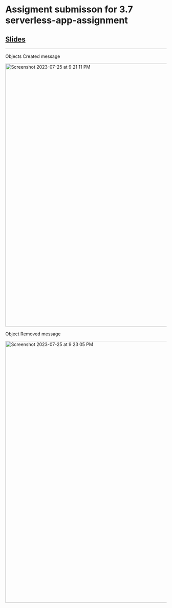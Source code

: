 # Assigment submisson for 3.7 serverless-app-assignment



## [Slides](https://docs.google.com/presentation/d/11SjetoxilNv6qIpw3mMgo3z-OW2fJqScPvYQ-kC4YDE/edit#slide=id.g23167f2613c_0_17)

---

Objects Created message


<img width="821" alt="Screenshot 2023-07-25 at 9 21 11 PM" src="https://github.com/vincent8055/serverless-app-assignment-vincent/assets/127754761/3cfbdb61-907d-4e39-9dd8-dd78d2e657db">

Object Removed message

<img width="817" alt="Screenshot 2023-07-25 at 9 23 05 PM" src="https://github.com/vincent8055/serverless-app-assignment-vincent/assets/127754761/6585c677-3030-4349-b0f1-b0c00a5b8d21">
